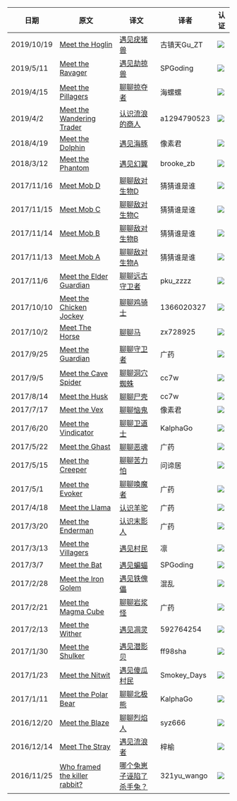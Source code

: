 |日期|原文|译文|译者|认证|
|---|---|---|---|---|
|2019/10/19|[Meet the Hoglin](https://www.minecraft.net/zh-hans/article/meet-hoglin)|[遇见疣猪兽](https://www.mcbbs.net/thread-954373-1-1.html)|古镇天Gu_ZT|![](https://www.mcbbs.net/static/image/smiley/mcitem/emerald.png)|
|2019/5/11|[Meet the Ravager](https://www.minecraft.net/zh-hans/article/meet-ravager)|[遇见劫掠兽](https://www.mcbbs.net/thread-864821-1-1.html)|SPGoding|![](https://www.mcbbs.net/static/image/smiley/mcitem/emerald.png)|
|2019/4/15|[Meet the Pillagers](https://www.minecraft.net/zh-hans/article/meet-pillagers)|[聊聊掠夺者](https://www.mcbbs.net/thread-858655-1-1.html)|海螺螺|![](https://www.mcbbs.net/static/image/smiley/mcitem/emerald.png)|
|2019/4/2|[Meet the Wandering Trader](https://www.minecraft.net/zh-hans/article/meet-wandering-trader)|[认识流浪的商人](https://www.mcbbs.net/thread-899177-1-1.html)|a1294790523|![](https://www.mcbbs.net/static/image/smiley/mcitem/emerald.png)|
|2018/4/19|[Meet the Dolphin](https://minecraft.net/zh-hans/article/meet-dolphin)|[遇见海豚](https://www.mcbbs.net/thread-791619-1-1.html)|像素君|![](https://www.mcbbs.net/static/image/smiley/mcitem/emerald.png)|
|2018/3/12|[Meet the Phantom](https://minecraft.net/zh-hans/article/meet-phantom)|[遇见幻翼](https://www.mcbbs.net/thread-970070-1-1.html)|brooke_zb|![](https://www.mcbbs.net/static/image/smiley/mcitem/emerald.png)|
|2017/11/16|[Meet Mob D](https://minecraft.net/zh-hans/article/meet-mob-d)|[聊聊敌对生物D](https://www.mcbbs.net/thread-770053-1-1.html)|猜猜谁是谁|![](https://www.mcbbs.net/static/image/smiley/ornaments/barrier.png)|
|2017/11/15|[Meet Mob C](https://minecraft.net/zh-hans/article/meet-mob-c)|[聊聊敌对生物C](https://www.mcbbs.net/thread-770042-1-1.html)|猜猜谁是谁|![](https://www.mcbbs.net/static/image/smiley/mcitem/emerald.png)|
|2017/11/14|[Meet Mob B](https://minecraft.net/zh-hans/article/meet-mob-b)|[聊聊敌对生物B](https://www.mcbbs.net/thread-770035-1-1.html)|猜猜谁是谁|![](https://www.mcbbs.net/static/image/smiley/mcitem/emerald.png)|
|2017/11/13|[Meet Mob A](https://minecraft.net/zh-hans/article/meet-mob)|[聊聊敌对生物A](https://www.mcbbs.net/thread-769804-1-1.html)|猜猜谁是谁|![](https://www.mcbbs.net/static/image/smiley/ornaments/barrier.png)|
|2017/11/6|[Meet the Elder Guardian](https://minecraft.net/zh-hans/article/meet-elder-guardian)|[聊聊远古守卫者](https://www.mcbbs.net/thread-775514-1-1.html)|pku_zzzz|![](https://www.mcbbs.net/static/image/smiley/ornaments/barrier.png)|
|2017/10/10|[Meet the Chicken Jockey](https://minecraft.net/zh-hans/article/meet-chicken-jockey)|[聊聊鸡骑士](https://www.mcbbs.net/thread-769591-1-1.html)|1366020327|![](https://www.mcbbs.net/static/image/smiley/ornaments/barrier.png)|
|2017/10/2|[Meet The Horse](https://minecraft.net/zh-hans/article/meet-horse)|[聊聊马](https://www.mcbbs.net/thread-730895-1-1.html)|zx728925|![](https://www.mcbbs.net/static/image/smiley/ornaments/barrier.png)|
|2017/9/25|[Meet the Guardian](https://minecraft.net/zh-hans/article/meet-guardian)|[聊聊守卫者](https://www.mcbbs.net/thread-729909-1-1.html)|广药|![](https://www.mcbbs.net/static/image/smiley/ornaments/barrier.png)|
|2017/9/5|[Meet the Cave Spider](https://minecraft.net/zh-hans/article/meet-cave-spider)|[聊聊洞穴蜘蛛](https://www.mcbbs.net/thread-727233-1-1.html)|cc7w|![](https://www.mcbbs.net/static/image/smiley/ornaments/barrier.png)|
|2017/8/14|[Meet the Husk](https://minecraft.net/zh-hans/article/meet-husk)|[聊聊尸壳](https://www.mcbbs.net/thread-720573-1-1.html)|cc7w|![](https://www.mcbbs.net/static/image/smiley/ornaments/barrier.png)|
|2017/7/17|[Meet the Vex](https://minecraft.net/zh-hans/article/meet-vex)|[聊聊恼鬼](https://www.mcbbs.net/thread-707728-1-1.html)|像素君|![](https://www.mcbbs.net/static/image/smiley/ornaments/barrier.png)|
|2017/6/20|[Meet the Vindicator](https://minecraft.net/zh-hans/article/meet-vindicator)|[聊聊卫道士](https://www.mcbbs.net/thread-699496-1-1.html)|KalphaGo|![](https://www.mcbbs.net/static/image/smiley/ornaments/barrier.png)|
|2017/5/22|[Meet the Ghast](https://minecraft.net/zh-hans/article/meet-ghast)|[聊聊恶魂](https://www.mcbbs.net/thread-695166-1-1.html)|广药|![](https://www.mcbbs.net/static/image/smiley/ornaments/barrier.png)|
|2017/5/15|[Meet the Creeper](https://minecraft.net/zh-hans/article/meet-creeper)|[聊聊苦力怕](https://www.mcbbs.net/thread-953328-1-1.html)|问谛居|![](https://www.mcbbs.net/static/image/smiley/mcitem/emerald.png)|
|2017/5/1|[Meet the Evoker](https://minecraft.net/zh-hans/article/meet-evoker)|[聊聊唤魔者](https://www.mcbbs.net/thread-689898-1-1.html)|广药|![](https://www.mcbbs.net/static/image/smiley/mcitem/emerald.png)|
|2017/4/18|[Meet the Llama](https://minecraft.net/zh-hans/article/meet-llama)|[认识羊驼](https://www.mcbbs.net/thread-687481-1-1.html)|广药|![](https://www.mcbbs.net/static/image/smiley/ornaments/barrier.png)|
|2017/3/20|[Meet the Enderman](https://minecraft.net/zh-hans/article/meet-enderman)|[认识末影人](https://www.mcbbs.net/thread-682006-1-1.html)|广药|![](https://www.mcbbs.net/static/image/smiley/ornaments/barrier.png)|
|2017/3/13|[Meet the Villagers](https://minecraft.net/zh-hans/article/meet-villagers)|[遇见村民](https://www.mcbbs.net/thread-680499-1-1.html)|凛|![](https://www.mcbbs.net/static/image/smiley/ornaments/barrier.png)|
|2017/3/7|[Meet the Bat](https://minecraft.net/zh-hans/article/meet-bat)|[遇见蝙蝠](https://www.mcbbs.net/thread-979612-1-1.html)|SPGoding|![](https://www.mcbbs.net/static/image/smiley/mcitem/emerald.png)|
|2017/2/28|[Meet the Iron Golem](https://minecraft.net/zh-hans/article/meet-iron-golem)|[遇见铁傀儡](https://www.mcbbs.net/thread-677443-1-1.html)|混乱|![](https://www.mcbbs.net/static/image/smiley/mcitem/emerald.png)|
|2017/2/21|[Meet the Magma Cube](https://minecraft.net/zh-hans/article/meet-magma-cube)|[聊聊岩浆怪](https://www.mcbbs.net/thread-675989-1-1.html)|广药|![](https://www.mcbbs.net/static/image/smiley/ornaments/barrier.png)|
|2017/2/13|[Meet the Wither](https://minecraft.net/zh-hans/article/meet-wither)|[遇见凋灵](https://www.mcbbs.net/thread-977622-1-1.html)|592764254|![](https://www.mcbbs.net/static/image/smiley/mcitem/emerald.png)|
|2017/1/30|[Meet the Shulker](https://minecraft.net/zh-hans/article/meet-shulker)|[遇见潜影贝](https://www.mcbbs.net/thread-677531-1-1.html)|ff98sha|![](https://www.mcbbs.net/static/image/smiley/mcitem/emerald.png)|
|2017/1/23|[Meet the Nitwit](https://minecraft.net/zh-hans/article/meet-nitwit)|[遇见傻瓜村民](https://www.mcbbs.net/thread-666427-1-1.html)|Smokey_Days|![](https://www.mcbbs.net/static/image/smiley/ornaments/barrier.png)|
|2017/1/11|[Meet the Polar Bear](https://minecraft.net/zh-hans/article/meet-polar-bear)|[聊聊北极熊](https://www.mcbbs.net/thread-676885-1-1.html)|KalphaGo|![](https://www.mcbbs.net/static/image/smiley/ornaments/barrier.png)|
|2016/12/20|[Meet the Blaze](https://minecraft.net/zh-hans/article/meet-blaze)|[聊聊烈焰人](https://www.mcbbs.net/thread-676867-1-1.html)|syz666|![](https://www.mcbbs.net/static/image/smiley/ornaments/barrier.png)|
|2016/12/14|[Meet The Stray](https://minecraft.net/zh-hans/article/meet-stray)|[遇见流浪者](https://www.mcbbs.net/thread-979622-1-1.html)|梓榆|![](https://www.mcbbs.net/static/image/smiley/mcitem/emerald.png)|
|2016/11/25|[Who framed the killer rabbit?](https://minecraft.net/zh-hans/article/who-framed-killer-rabbit)|[哪个兔崽子诬陷了杀手兔？](https://www.mcbbs.net/thread-975738-1-1.html)|321yu_wango|![](https://www.mcbbs.net/static/image/smiley/mcitem/emerald.png)|
